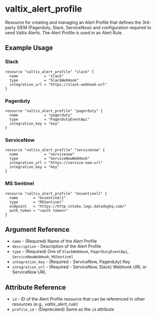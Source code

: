 # valtix_alert_profile
Resource for creating and managing an Alert Profile that defines the 3rd-party SIEM (Pagerduty, Slack, ServiceNow) and configuration required to send Valtix Alerts.  The Alert Profile is used in an Alert Rule.

## Example Usage

### Slack
```hcl
resource "valtix_alert_profile" "slack" {
  name            = "slack"
  type            = "SlackWebHook"
  integration_url = "https://slack-webhook-url"
}
```

### Pagerduty
```hcl
resource "valtix_alert_profile" "pagerduty" {
  name            = "pagerduty"
  type            = "PagerDutyEventApi"
  integration_key = "key"
}
```

### ServiceNow
```hcl
resource "valtix_alert_profile" "servicenow" {
  name            = "servicenow"
  type            = "ServiceNowWebHook"
  integration_url = "https://service-now-url"
  integration_key = "key"
}
```

### MS Sentinel
```hcl
resource "valtix_alert_profile" "mssentinel1" {
  name       = "mssentinel1"
  type       = "MSSentinel"
  endpoint   = "https://http-intake.logs.datadoghq.com/"
  auth_token = "<auth token>"
}
```

## Argument Reference
* `name` - (Required) Name of the Alert Profile
* `description` - Description of the Alert Profile
* `type` - (Required) One of `SlackWebHook`, `PagerDutyEventApi`, `ServiceNowWebHook`, `MSSentinel`
* `integration_key` - (Required - ServiceNow, Pagerduty) Key
* `integration_url` - (Required - ServiceNow, Slack) Webhook URL or ServiceNow URL

## Attribute Reference
* `id` - ID of the Alert Profile resource that can be referenced in other resources (e.g., *valtix_alert_rule*)
* `profile_id` - (Deprecated) Same as the `id` attribute
